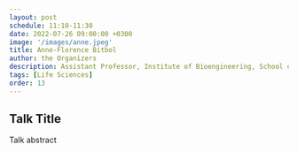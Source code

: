 ```yaml
---
layout: post
schedule: 11:10-11:30
date: 2022-07-26 09:00:00 +0300
image: '/images/anne.jpeg'
title: Anne-Florence Bitbol
author: the Organizers
description: Assistant Professor, Institute of Bioengineering, School of Life Sciences, EPFL
tags: [Life Sciences]
order: 13
---
```


## Talk Title
Talk abstract
